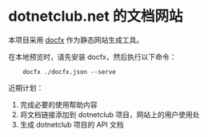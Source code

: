 
dotnetclub.net 的文档网站
========

本项目采用 [docfx](https://github.com/dotnet/docfx) 作为静态网站生成工具。

在本地预览时，请先安装 docfx，然后执行以下命令：

```
    docfx ./docfx.json --serve
```

近期计划：

1. 完成必要的使用帮助内容
2. 将文档链接添加到 dotnetclub 项目，网站上的用户使用处
3. 生成 dotnetclub 项目的 API 文档
